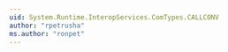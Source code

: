 ```yaml
---
uid: System.Runtime.InteropServices.ComTypes.CALLCONV
author: "rpetrusha"
ms.author: "ronpet"
---
```

